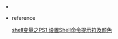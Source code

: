 *   

*   reference

    [shell变量之PS1 设置Shell命令提示符及颜色](https://blog.csdn.net/qq_24393347/article/details/101424458)